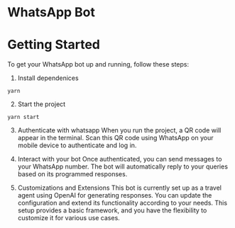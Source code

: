 # WhatsApp Bot

# Getting Started

To get your WhatsApp bot up and running, follow these steps:

1. Install dependenices

```
yarn
```

2. Start the project

```
yarn start
```

3. Authenticate with whatsapp
   When you run the project, a QR code will appear in the terminal. Scan this QR code using WhatsApp on your mobile device to authenticate and log in.

4. Interact with your bot
   Once authenticated, you can send messages to your WhatsApp number. The bot will automatically reply to your queries based on its programmed responses.

5. Customizations and Extensions
   This bot is currently set up as a travel agent using OpenAI for generating responses. You can update the configuration and extend its functionality according to your needs. This setup provides a basic framework, and you have the flexibility to customize it for various use cases.
